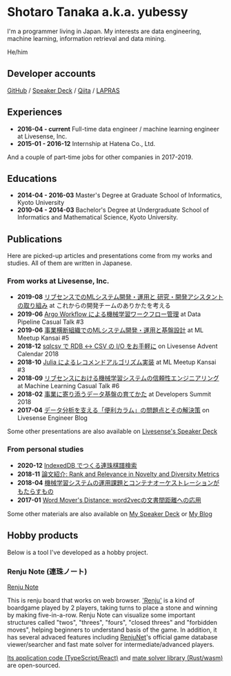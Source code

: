 # Shotaro Tanaka a.k.a. yubessy

I'm a programmer living in Japan.
My interests are data engineering, machine learning, information retrieval and data mining.

He/him

## Developer accounts

[GitHub](https://github.com/yubessy) / [Speaker Deck](https://speakerdeck.com/yubessy) / [Qiita](https://qiita.com/yubessy) / [LAPRAS](https://lapras.com/public/CJ7SGY2)

## Experiences

- **2016-04 - current** Full-time data engineer / machine learning engineer at Livesense, Inc.
- **2015-01 - 2016-12** Internship at Hatena Co., Ltd.

And a couple of part-time jobs for other companies in 2017-2019.

## Educations

- **2014-04 - 2016-03** Master's Degree at Graduate School of Informatics, Kyoto University
- **2010-04 - 2014-03** Bachelor's Degree at Undergraduate School of Informatics and Mathematical Science, Kyoto University.

## Publications

Here are picked-up articles and presentations come from my works and studies.
All of them are written in Japanese.

### From works at Livesense, Inc.

- **2019-08** [リブセンスでのMLシステム開発・運用と 研究・開発アシスタントの取り組み](https://speakerdeck.com/livesense/ribusensudefalsemlsisutemukai-fa-yun-yong-to-yan-jiu-kai-fa-asisutantofalsequ-rizu-mi) at これからの開発チームのありかたを考える
- **2019-06** [Argo Workflow による機械学習ワークフロー管理](https://speakerdeck.com/livesense/argo-workflow-niyoruji-jie-xue-xi-wakuhuroguan-li) at Data Pipeline Casual Talk #3
- **2019-06** [事業横断組織でのMLシステム開発・運用と基盤設計](https://speakerdeck.com/livesense/shi-ye-heng-duan-zu-zhi-defalsemlsisutemukai-fa-yun-yong-toji-pan-she-ji) at ML Meetup Kansai #5
- **2018-12** [sqlcsv で RDB ↔ CSV の I/O をお手軽に](https://qiita.com/yubessy/items/3ef3cf7bd56e531955e5) on Livesense Advent Calendar 2018
- **2018-10** [Julia によるレコメンドアルゴリズム実装](https://speakerdeck.com/livesense/julia-niyorurekomentoarukorisumushi-zhuang) at ML Meetup Kansai #3
- **2018-09** [リブセンスにおける機械学習システムの信頼性エンジニアリング](https://speakerdeck.com/livesense/ribusensuniokeru-ji-jie-xue-xi-sisutemufalsexin-lai-xing-enziniaringu) at Machine Learning Casual Talk #6
- **2018-02** [事業に寄り添うデータ基盤の育てかた](https://speakerdeck.com/livesense/shi-ye-niji-ritian-udetaji-pan-falseyu-tefang) at Developers Summit 2018
- **2017-04** [データ分析を支える「便利カラム」の問題点とその解決策](https://made.livesense.co.jp/entry/2017/04/18/090000) on Livesense Engineer Blog

Some other presentations are also available on [Livesense's Speaker Deck](https://speakerdeck.com/livesense)

### From personal studies

- **2020-12** [IndexedDB でつくる連珠棋譜検索](https://yubessy.hatenablog.com/entry/2020/12/15/002656)
- **2018-11** [論文紹介: Rank and Relevance in Novelty and Diversity Metrics](https://yubessy.hatenablog.com/entry/2018/11/19/182548)
- **2018-04** [機械学習システムの運用課題とコンテナオーケストレーションがもたらすもの](https://yubessy.hatenablog.com/entry/2018/04/16/120000)
- **2017-01** [Word Mover's Distance: word2vecの文書間距離への応用](https://yubessy.hatenablog.com/entry/2017/01/10/122737)

Some other materials are also available on [My Speaker Deck](https://speakerdeck.com/yubessy) or [My Blog](https://yubessy.hatenablog.com/)

## Hobby products

Below is a tool I've developed as a hobby project.

### Renju Note (連珠ノート)

[Renju Note](https://renju-note.com/)

This is renju board that works on web browser.
['Renju'](https://www.renju.net/study/rules.php) is a kind of boardgame played by 2 players, taking turns to place a stone and winning by making five-in-a-row.
Renju Note can visualize some important structures called "twos", "threes", "fours", "closed threes" and "forbidden moves", helping beginners to understand basis of the game.
In addition, it has several advaced features including [RenjuNet](https://www.renju.net/)'s official game database viewer/searcher and fast mate solver for intermediate/advanced players.

[Its application code (TypeScript/React)](https://github.com/renju-note/renju-note) and [mate solver library (Rust/wasm)](https://github.com/renju-note/quintet) are open-sourced.
